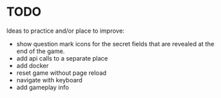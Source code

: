 # TODO

Ideas to practice and/or place to improve:

* show question mark icons for the secret fields that are revealed at the end of the game.
* add api calls to a separate place
* add docker
* reset game without page reload
* navigate with keyboard
* add gameplay info